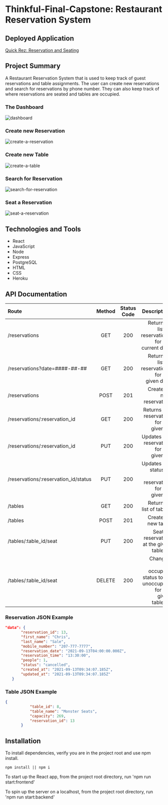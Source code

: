 # Thinkful-Final-Capstone: Restaurant Reservation System

## Deployed Application
[Quick Rez: Reservation and Seating](https://res-rev-capstone-frontend.herokuapp.com/dashboard)



## Project Summary
A Restaurant Reservation System that is used to keep track of guest reservations and table assignments. The user can create new reservations and search for reservations by phone number. They can also keep track of where reservations are seated and tables are occupied.

### The Dashboard
![dashboard](https://user-images.githubusercontent.com/71313420/133494496-7e7d42d8-5c0c-472f-8cd9-0995a9b9f6da.png)
### Create new Reservation
![create-a-reservation](https://user-images.githubusercontent.com/71313420/133494491-629fd7cb-86c4-4b7e-844f-2503f11d6f6a.png)
### Create new Table
![create-a-table](https://user-images.githubusercontent.com/71313420/133494492-a1415c6d-0c2a-41a6-ba0c-3a3f856de897.png)
### Search for Reservation
![search-for-reservation](https://user-images.githubusercontent.com/71313420/133494498-c131dd46-a263-408b-925e-d55281a427c5.png)
### Seat a Reservation
![seat-a-reservation](https://user-images.githubusercontent.com/71313420/133494500-d7ca6477-9023-4d98-a055-dd8299847970.png)


## Technologies and Tools
* React
* JavaScript
* Node
* Express
* PostgreSQL
* HTML
* CSS
* Heroku

## API Documentation

| Route       | Method      | Status Code | Description   |
| :---        |    :----:   |     :----:   |        ---:  |
| /reservations      | GET   | 200  | Returns a list of reservations for the current date |
| /reservations?date=####-##-##      | GET |  200    | Returns a list of reservations for the given date |
| /reservations      | POST  | 201    | Creates a new reservation |
| /reservations/:reservation_id      | GET  | 200     | Returns the reservation for the given ID |
| /reservations/:reservation_id      | PUT  | 200     | Updates the reservation for the given ID |
| /reservations/:reservation_id/status      | PUT  | 200     | Updates the status of the reservation for the given ID |
| /tables   | GET  | 200      | Returns a list of tables     |
| /tables   | POST  | 201      | Creates a new table     |
| /tables/:table_id/seat   | PUT | 200      | Seats a reservation at the given table_id     |
| /tables/:table_id/seat   | DELETE  | 200      | Changes the occupied status to be unoccupied for the given table_id     |


 ### Reservation JSON Example
 ```json
"data": {
        "reservation_id": 13,
        "first_name": "Chris",
        "last_name": "Sale",
        "mobile_number": "207-777-7777",
        "reservation_date": "2021-09-13T04:00:00.000Z",
        "reservation_time": "13:30:00",
        "people": 1,
        "status": "cancelled",
        "created_at": "2021-09-13T09:34:07.185Z",
        "updated_at": "2021-09-13T09:34:07.185Z"
    }
```

### Table JSON Example
 ```json
{
            "table_id": 8,
            "table_name": "Monster Seats",
            "capacity": 269,
            "reservation_id": 13
        }
```
## Installation
To install dependencies, verify you are in the project root and use npm install.
```
npm install || npm i
```

To start up the React app, from the project root directory, run 'npm run start:frontend'

To spin up the server on a localhost, from the project root directory, run 'npm run start:backend'








